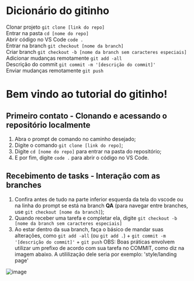 # Dicionário do gitinho

Clonar projeto ```git clone [link do repo]``` <br>
Entrar na pasta ```cd [nome do repo]``` <br>
Abrir código no VS Code ```code .``` <br>
Entrar na branch ```git checkout [nome da branch]``` <br>
Criar branch  ```git checkout -b [nome da branch sem caracteres especiais]``` <br>
Adicionar mudanças remotamente ```git add -all``` <br>
Descrição do commit  ```git commit -m '[descrição do commit]'``` <br>
Enviar mudanças remotamente ```git push``` <br>

# Bem vindo ao tutorial do gitinho!

## Primeiro contato - Clonando e acessando o repositório localmente

1. Abra o prompt de comando no caminho desejado;
2. Digite o comando ```git clone [link do repo]```;
3. Digite ```cd [nome do repo]``` para entrar na pasta do repositório;
4. E por fim, digite ```code .``` para abrir o código no VS Code.

## Recebimento de tasks - Interação com as branches

1. Confira antes de tudo na parte inferior esquerda da tela do vscode ou na linha do prompt se está na branch **QA** (para navegar entre branches, use ```git checkout [nome da branch]```);<br>
2. Quando receber uma tarefa e completar ela, digite ```git checkout -b [nome da branch sem caracteres especiais]```
3. Ao estar dentro da sua branch, faça o básico de mandar suas alterações, como ```git add -all``` (ou ```git add .```) + ```git commit -m '[descrição do commit]'``` + ```git push```
OBS: Boas práticas envolvem utilizar um prefixo de acordo com sua tarefa no COMMIT, como diz na imagem abaixo. A utililização dele seria por exemplo: 'style/landing page'

![image](https://user-images.githubusercontent.com/110927737/216641612-d7be2c9b-e0d0-4ef0-989b-561868cf56c9.png)
